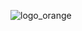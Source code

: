 ![logo_orange](https://user-images.githubusercontent.com/67295703/210141343-c4f37126-9267-46f5-be87-cbf2a4d5c9ca.png)
